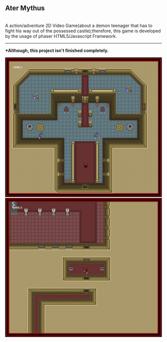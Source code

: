<h2><b>Ater Mythus</b></h2> <br>
A action/adventure 2D Video Game(about a demon teenager that has to fight his way out of the possessed castle);therefore, this game is developed by the usage of phaser HTML5/Javascript Framework. 
<br>
<hr>
<b>*Although, this project isn't finished completely.<b/><br>

![picture](https://raw.githubusercontent.com/jerry6891/RPGGame/master/assets/01.png)<br>
![picture](https://raw.githubusercontent.com/jerry6891/RPGGame/master/assets/02.png)
